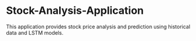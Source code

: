 # Stock-Analysis-Application
This application provides stock price analysis and prediction using historical data and LSTM models.
